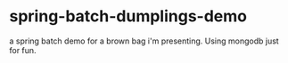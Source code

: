 spring-batch-dumplings-demo
===========================

a spring batch demo for a brown bag i'm presenting.
Using mongodb just for fun.
